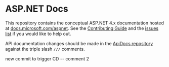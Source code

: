 # ASP.NET Docs

This repository contains the conceptual ASP.NET 4.x documentation hosted at [docs.microsoft.com/aspnet](https://docs.microsoft.com/aspnet). See the [Contributing Guide](CONTRIBUTING.md) and the [issues list](https://github.com/dotnet/AspNetDocs/issues) if you would like to help out.

API documentation changes should be made in the [ApiDocs repository](https://github.com/aspnet/ApiDocs) against the triple slash `///` comments.

new commit to trigger CD -- comment 2
